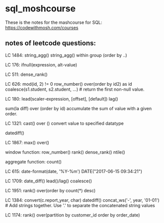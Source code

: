 # sql_moshcourse

These is the notes for the mashcourse for SQL:
https://codewithmosh.com/courses

## notes of leetcode questions:

LC 1484:
string_agg() 
string_agg() within group (order by ..)

LC 176:
ifnull(expression, alt-value)

LC 511:
dense_rank()

LC 626:
mod(id, 2) != 0
row_number() over(order by id2) as id
coalesce(s1.student, s2.student, ...) # return the first non-null value.

LC 180:
lead(scaler-expression, [offset], [default])
lag()

sum(la diff) over (order by id)
accumulate the sum of value with a given order.

LC 1321:
cast() over ()
convert value to specified datatype

datediff()

LC 1867:
max() over()

window function: 
row_number()
rank()
dense_rank()
ntile()

aggregate function:
count()

LC 615:
date-format(date, '%Y-%m')
DATE("2017-06-15 09:34:21")

LC 1709:
date_diff()
lead()/lag()
coalesce()

LC 1951:
rank() over(order by count(*) desc)

LC 1384:
convert(c.report_year, char)
datediff()
concat_ws('-', year, '01-01') # Add strings together. Use '.' to separate the concatenated string values

LC 1174:
rank() over(partition by customer_id order by order_date) 




